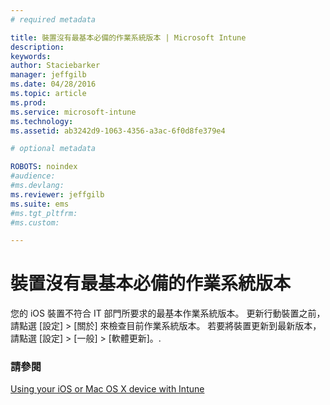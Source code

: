 ```yaml
---
# required metadata

title: 裝置沒有最基本必備的作業系統版本 | Microsoft Intune
description:
keywords:
author: Staciebarker
manager: jeffgilb
ms.date: 04/28/2016
ms.topic: article
ms.prod:
ms.service: microsoft-intune
ms.technology:
ms.assetid: ab3242d9-1063-4356-a3ac-6f0d8fe379e4

# optional metadata

ROBOTS: noindex
#audience:
#ms.devlang:
ms.reviewer: jeffgilb
ms.suite: ems
#ms.tgt_pltfrm:
#ms.custom:

---
```



# 裝置沒有最基本必備的作業系統版本

您的 iOS 裝置不符合 IT 部門所要求的最基本作業系統版本。  更新行動裝置之前，請點選 [設定] &gt; [關於] 來檢查目前作業系統版本。 若要將裝置更新到最新版本，請點選 [設定] &gt; [一般] &gt; [軟體更新]。.

### 請參閱
[Using your iOS or Mac OS X device with Intune](using-your-ios-or-mac-os-x-device-with-intune.md)

<!--HONumber=May16_HO1-->


